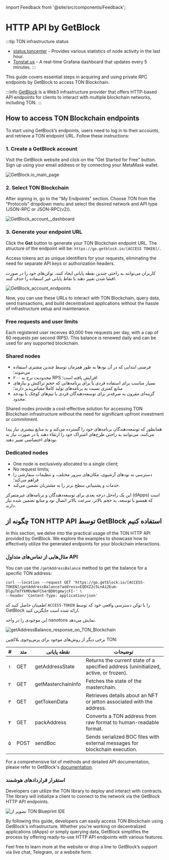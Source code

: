 import Feedback from '@site/src/components/Feedback';

# HTTP API by GetBlock

:::tip TON infrastructure status

- [status.toncenter](https://status.toncenter.com/) - Provides various statistics of node activity in the last hour.
- [Tonstat.us](https://tonstat.us/) - A real-time Grafana dashboard that updates every 5 minutes.
  :::

This guide covers essential steps in acquiring and using private RPC endpoints by GetBlock to access TON Blockchain.

:::info
[GetBlock](https://getblock.io/) is a Web3 infrastructure provider that offers HTTP-based API endpoints for clients to interact with multiple blockchain networks, including TON.
:::

## How to access TON Blockchain endpoints

To start using GetBlock’s endpoints, users need to log in to their accounts, and retrieve a TON endpoint URL. Follow these instructions:

### 1. Create a GetBlock account

Visit the GetBlock website and click on the "Get Started for Free" button. Sign up using your email address or by connecting your MetaMask wallet.

![GetBlock.io_main_page](/img/docs/getblock-img/unnamed-2.png?=RAW)

### 2. Select TON Blockchain

After signing in, go to the "My Endpoints" section. Choose TON from the "Protocols" dropdown menu and select the desired network and API type (JSON-RPC or JSON-RPC(v2)).

![GetBlock_account__dashboard](/img/docs/getblock-img/unnamed-4.png)

### 3. Generate your endpoint URL

Click the **Get** button to generate your TON Blockchain endpoint URL. The structure of the endpoint will be: `https://go.getblock.io/[ACCESS TOKEN]/`.

Access tokens act as unique identifiers for your requests, eliminating the need for separate API keys or authorization headers.

کاربران می‌توانند به راحتی چندین نقطه پایانی ایجاد کنند، توکن‌های خود را در صورت افشا شدن تغییر دهند یا نقاط پایانی غیر استفاده را حذف کنند.

![GetBlock_account_endpoints](/img/docs/getblock-img/unnamed-3.png)

Now, you can use these URLs to interact with TON Blockchain, query data, send transactions, and build decentralized applications without the hassle of infrastructure setup and maintenance.

### Free requests and user limits

Each registered user receives 40,000 free requests per day, with a cap of 60 requests per second (RPS). This balance is renewed daily and can be used for any supported blockchain.

### Shared nodes

- فرصتی ابتدایی که در آن نود‌ها به طور همزمان توسط چندین مشتری استفاده می‌شوند؛
- محدودیت نرخ به ۲۰۰ RPS افزایش یافته است؛
- بسیار مناسب برای استفاده فردی یا برای برنامه‌هایی که حجم تراکنش و نیازهای منابع کمتری نسبت به برنامه‌های تولید کاملاً مقیاس‌پذیر دارند؛
- گزینه‌ای مقرون به صرفه‌تر برای توسعه‌دهندگان فردی یا تیم‌های کوچک با بودجه محدود.

Shared nodes provide a cost-effective solution for accessing TON Blockchain infrastructure without the need for significant upfront investment or commitment.

همانطور که توسعه‌دهندگان برنامه‌های خود را گسترده می‌کند و به منابع بیشتری نیاز پیدا می‌کنند، می‌توانند به راحتی طرح‌های اشتراک خود را ارتقاء دهند یا در صورت نیاز به نود‌های اختصاصی تغییر دهند.

### Dedicated nodes

- One node is exclusively allocated to a single client;
- No request limits;
- دسترسی به نود‌های آرشیوی، مکان‌های سرور مختلف، و تنظیمات سفارشی را فراهم می‌کند؛
- خدمات و پشتیبانی سطح برتر را به مشتریان تضمین می‌کند.

این یک راه‌حل درجه بعدی برای توسعه‌دهندگان و برنامه‌های غیرمتمرکز (dApps) است که همسو با توسعه، به حجم بالاتر، سرعت بالاتر اتصال نود و منابع تضمین شده نیاز دارند.

## چگونه از TON HTTP API توسط GetBlock استفاده کنیم

In this section, we delve into the practical usage of the TON HTTP API provided by GetBlock. We explore the examples to showcase how to effectively utilize the generated endpoints for your blockchain interactions.

### مثال‌هایی از تماس‌های متداول API

You can use the `/getAddressBalance` method to get the balance for a specific TON address:

```
curl --location --request GET 'https://go.getblock.io/[ACCESS-TOKEN]/getAddressBalance?address=EQDXZ2c5LnA12Eum-DlguTmfYkMOvNeFCh4rBD0tgmwjcFI-' \    
--header 'Content-Type: application/json' 
```

اطمینان حاصل کنید که `ACCESS-TOKEN` را با توکن دسترسی واقعی خود که توسط GetBlock ارائه شده است جایگزین کنید.

این موجودی را در واحد nanotons نمایش می‌دهد.

![getAddressBalance_response_on_TON_Blockchain](/img/docs/getblock-img/unnamed-2.png)

برخی دیگر از روش‌های موجود برای پرس‌وجوی بلاکچین TON:

| # | متد  | نقطه پایانی        | توضیحات                                                                                                                 |
| - | ---- | ------------------ | ----------------------------------------------------------------------------------------------------------------------- |
| ۱ | GET  | getAddressState    | Returns the current state of a specified address (uninitialized, active, or frozen). |
| ۲ | GET  | getMasterchainInfo | Fetches the state of the masterchain.                                                                   |
| ۳ | GET  | getTokenData       | Retrieves details about an NFT or jetton associated with the address.                                   |
| ۴ | GET  | packAddress        | Converts a TON address from raw format to human-readable format.                                        |
| ۵ | POST | sendBoc            | Sends serialized BOC files with external messages for blockchain execution.                             |

For a comprehensive list of methods and detailed API documentation, please refer to GetBlock's [documentation](https://getblock.io/docs/ton/json-rpc/ton_jsonrpc/).

### استقرار قراردادهای هوشمند

Developers can utilize the TON library to deploy and interact with contracts. The library will initialize a client to connect to the network via the GetBlock HTTP API endpoints.

![تصویر از TON Blueprint IDE](/img/docs/getblock-img/unnamed-6.png)

By following this guide, developers can easily access TON Blockchain using GetBlock's infrastructure. Whether you're working on decentralized applications (dApps) or simply querying data, GetBlock simplifies the process by offering ready-to-use HTTP API endpoints with various features.

Feel free to learn more at the website or drop a line to GetBlock’s support via live chat, Telegram, or a website form.

<Feedback />


